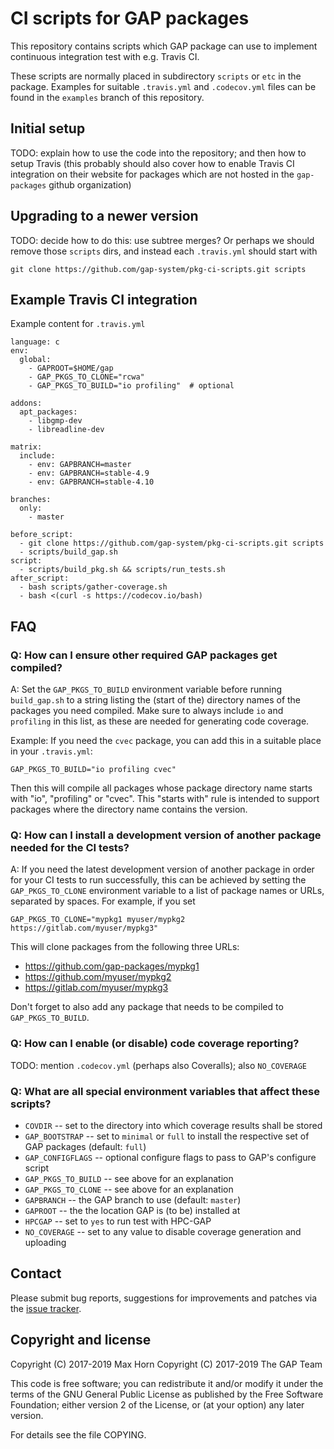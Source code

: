 # CI scripts for GAP packages

This repository contains scripts which GAP package can use to implement
continuous integration test with e.g. Travis CI.

These scripts are normally placed in subdirectory `scripts` or `etc` in
the package. Examples for suitable `.travis.yml` and `.codecov.yml` files
can be found in the `examples` branch of this repository.


## Initial setup

TODO: explain how to use the code into the repository;
and then how to setup Travis (this probably should also cover how to enable
Travis CI integration on their website for packages which are not hosted
in the `gap-packages` github organization)


## Upgrading to a newer version

TODO: decide how to do this: use subtree merges? Or perhaps we should remove those
`scripts` dirs, and instead each `.travis.yml` should start with

    git clone https://github.com/gap-system/pkg-ci-scripts.git scripts


## Example Travis CI integration

Example content for `.travis.yml`
```
language: c
env:
  global:
    - GAPROOT=$HOME/gap
    - GAP_PKGS_TO_CLONE="rcwa"
    - GAP_PKGS_TO_BUILD="io profiling"  # optional

addons:
  apt_packages:
    - libgmp-dev
    - libreadline-dev

matrix:
  include:
    - env: GAPBRANCH=master
    - env: GAPBRANCH=stable-4.9
    - env: GAPBRANCH=stable-4.10

branches:
  only:
    - master

before_script:
  - git clone https://github.com/gap-system/pkg-ci-scripts.git scripts
  - scripts/build_gap.sh
script:
  - scripts/build_pkg.sh && scripts/run_tests.sh
after_script:
  - bash scripts/gather-coverage.sh
  - bash <(curl -s https://codecov.io/bash)
```


## FAQ

### Q: How can I ensure other required GAP packages get compiled?

A: Set the `GAP_PKGS_TO_BUILD` environment variable before running
`build_gap.sh` to a string listing the (start of the) directory names of
the packages you need compiled. Make sure to always include `io` and
`profiling` in this list, as these are needed for generating code
coverage.

Example: If you need the `cvec` package, you can add this in a
suitable place in your `.travis.yml`:

    GAP_PKGS_TO_BUILD="io profiling cvec"

Then this will compile all packages whose package directory name starts with
"io", "profiling" or "cvec". This "starts with" rule is intended to support
packages where the directory name contains the version.


### Q: How can I install a development version of another package needed for the CI tests?

A: If you need the latest development version of another package in
order for your CI tests to run successfully, this can be achieved by
setting the `GAP_PKGS_TO_CLONE` environment variable to a list of package
names or URLs, separated by spaces. For example, if you set

    GAP_PKGS_TO_CLONE="mypkg1 myuser/mypkg2 https://gitlab.com/myuser/mypkg3"

This will clone packages from the following three URLs:
  - https://github.com/gap-packages/mypkg1
  - https://github.com/myuser/mypkg2
  - https://gitlab.com/myuser/mypkg3

Don't forget to also add any package that needs to be compiled to `GAP_PKGS_TO_BUILD`.


### Q: How can I enable (or disable) code coverage reporting?

TODO: mention `.codecov.yml` (perhaps also Coveralls); also `NO_COVERAGE`


### Q: What are all special environment variables that affect these scripts?

- `COVDIR` -- set to the directory into which coverage results shall be stored
- `GAP_BOOTSTRAP` -- set to `minimal` or `full` to install the respective set of GAP packages (default: `full`)
- `GAP_CONFIGFLAGS` -- optional configure flags to pass to GAP's configure script
- `GAP_PKGS_TO_BUILD` -- see above for an explanation
- `GAP_PKGS_TO_CLONE` -- see above for an explanation
- `GAPBRANCH` -- the GAP branch to use (default: `master`)
- `GAPROOT` -- the the location GAP is (to be) installed at
- `HPCGAP` -- set to `yes` to run test with HPC-GAP
- `NO_COVERAGE` -- set to any value to disable coverage generation and uploading


## Contact

Please submit bug reports, suggestions for improvements and patches via
the [issue tracker](https://github.com/pkg-ci-scripts/ReleaseTools/issues).


## Copyright and license

Copyright (C) 2017-2019 Max Horn
Copyright (C) 2017-2019 The GAP Team

This code is free software; you can redistribute it and/or modify
it under the terms of the GNU General Public License as published by
the Free Software Foundation; either version 2 of the License, or
(at your option) any later version.

For details see the file COPYING.
